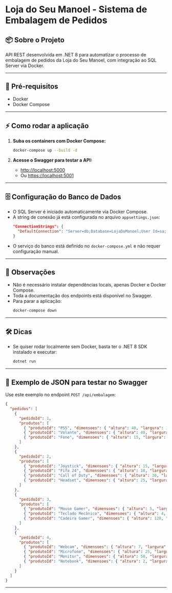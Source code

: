 # Loja do Seu Manoel - Sistema de Embalagem de Pedidos

## 📦 Sobre o Projeto

API REST desenvolvida em .NET 8 para automatizar o processo de embalagem de pedidos da Loja do Seu Manoel, com integração ao SQL Server via Docker.

---

## 🚀 Pré-requisitos

- Docker
- Docker Compose

---

## ⚡ Como rodar a aplicação

1. **Suba os containers com Docker Compose:**
   ```bash
   docker-compose up --build -d
   ```

2. **Acesse o Swagger para testar a API:**
   - [http://localhost:5000](http://localhost:5000)
   - Ou [https://localhost:5001](https://localhost:5001)

---

## 🗄️ Configuração do Banco de Dados

- O SQL Server é iniciado automaticamente via Docker Compose.
- A string de conexão já está configurada no arquivo `appsettings.json`:
  ```json
  "ConnectionStrings": {
    "DefaultConnection": "Server=db;Database=LojaDoManoel;User Id=sa;Password=TesteDev1234;TrustServerCertificate=True;"
  }
  ```
- O serviço do banco está definido no `docker-compose.yml` e não requer configuração manual.

---

## 📝 Observações

- Não é necessário instalar dependências locais, apenas Docker e Docker Compose.
- Toda a documentação dos endpoints está disponível no Swagger.
- Para parar a aplicação:
  ```bash
  docker-compose down
  ```

---

## 🛠️ Dicas

- Se quiser rodar localmente sem Docker, basta ter o .NET 8 SDK instalado e executar:
  ```bash
  dotnet run
  ```

---

## 🧪 Exemplo de JSON para testar no Swagger

Use este exemplo no endpoint `POST /api/embalagem`:

```json
{
  "pedidos": [
    {
      "pedidoId": 1,
      "produtos": [
        { "produtoId": "PS5", "dimensoes": { "altura": 40, "largura": 10, "comprimento": 25 } },
        { "produtoId": "Volante", "dimensoes": { "altura": 40, "largura": 30, "comprimento": 30 } },
        { "produtoId": "Fone", "dimensoes": { "altura": 15, "largura": 20, "comprimento": 10 } }
      ]
    },
    {
      "pedidoId": 2,
      "produtos": [
        { "produtoId": "Joystick", "dimensoes": { "altura": 15, "largura": 20, "comprimento": 10 } },
        { "produtoId": "Fifa 24", "dimensoes": { "altura": 10, "largura": 30, "comprimento": 10 } },
        { "produtoId": "Call of Duty", "dimensoes": { "altura": 30, "largura": 15, "comprimento": 10 } },
        { "produtoId": "Headset", "dimensoes": { "altura": 25, "largura": 15, "comprimento": 20 } }
      ]
    },
    {
      "pedidoId": 3,
      "produtos": [
        { "produtoId": "Mouse Gamer", "dimensoes": { "altura": 5, "largura": 8, "comprimento": 12 } },
        { "produtoId": "Teclado Mecânico", "dimensoes": { "altura": 4, "largura": 45, "comprimento": 15 } },
        { "produtoId": "Cadeira Gamer", "dimensoes": { "altura": 120, "largura": 60, "comprimento": 70 } }
      ]
    },
    {
      "pedidoId": 4,
      "produtos": [
        { "produtoId": "Webcam", "dimensoes": { "altura": 7, "largura": 10, "comprimento": 5 } },
        { "produtoId": "Microfone", "dimensoes": { "altura": 25, "largura": 10, "comprimento": 10 } },
        { "produtoId": "Monitor", "dimensoes": { "altura": 50, "largura": 60, "comprimento": 20 } },
        { "produtoId": "Notebook", "dimensoes": { "altura": 2, "largura": 35, "comprimento": 25 } }
      ]
    }
  ]
}
```

---
